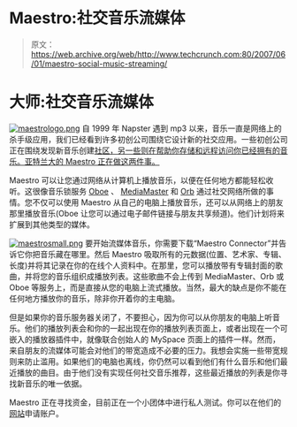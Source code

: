 # Maestro:社交音乐流媒体

> 原文：<https://web.archive.org/web/http://www.techcrunch.com:80/2007/06/01/maestro-social-music-streaming/>

# 大师:社交音乐流媒体

[![maestrologo.png](img/95695a5e87fd77fac6a30dd3c6f818c8.png)](https://web.archive.org/web/20220815061431/http://getmaestro.com/) 自 1999 年 Napster 遇到 mp3 以来，音乐一直是网络上的杀手级应用，我们已经看到许多初创公司围绕它设计新的社交应用。一些初创公司正在围绕发现新音乐创建[社区，另一些则在帮助你存储和远程访问你已经拥有的音乐。亚特兰大的 Maestro 正在做这两件事。](https://web.archive.org/web/20220815061431/http://www.beta.techcrunch.com/2007/02/05/social-music-overview/)

Maestro 可以让您通过网络从计算机上播放音乐，以便在任何地方都能轻松收听。这很像音乐锁服务 [Oboe](https://web.archive.org/web/20220815061431/http://www.beta.techcrunch.com/2005/12/02/oboes-web-music-locker/) 、 [MediaMaster](https://web.archive.org/web/20220815061431/http://www.beta.techcrunch.com/2007/04/06/mediamasters-joins-the-mp3com-2-crew/) 和 [Orb](https://web.archive.org/web/20220815061431/http://www.beta.techcrunch.com/2006/03/23/orb-stream-pc-media-to-mobile-device/) 通过社交网络所做的事情。您不仅可以使用 Maestro 从自己的电脑上播放音乐，还可以从网络上的朋友那里播放音乐(Oboe 让您可以通过电子邮件链接与朋友共享频道)。他们计划将来扩展到其他类型的媒体。

[![maestrosmall.png](img/6cf07a426ca604a18350243ca14909ce.png)](https://web.archive.org/web/20220815061431/https://beta.techcrunch.com/wp-content/uploads/2007/06/maestrobig.png) 要开始流媒体音乐，你需要下载“Maestro Connector”并告诉它你把音乐藏在哪里。然后 Maestro 吸取所有的元数据(位置、艺术家、专辑、长度)并将其记录在你的在线个人资料中。在那里，您可以播放带有专辑封面的歌曲，并将您的音乐组织成播放列表。这些歌曲不会上传到 MediaMaster、Orb 或 Oboe 等服务上，而是直接从您的电脑上流式播放。当然，最大的缺点是你不能在任何地方播放你的音乐，除非你开着你的主电脑。

但是如果你的音乐服务器关闭了，不要担心，因为你可以从你朋友的电脑上听音乐。他们的播放列表会和你的一起出现在你的播放列表页面上，或者出现在一个可嵌入的播放器插件中，就像联合创始人的 MySpace 页面上的插件一样。然而，来自朋友的流媒体可能会对他们的带宽造成不必要的压力。我想会实施一些带宽规则来防止滥用。如果他们的电脑也离线，你仍然可以看到他们有什么音乐和他们最近播放的曲目。由于他们没有实现任何社交音乐推荐，这些最近播放的列表是你寻找新音乐的唯一依据。

Maestro 正在寻找资金，目前正在一个小团体中进行私人测试。你可以在他们的[网站](https://web.archive.org/web/20220815061431/http://getmaestro.com/)申请账户。